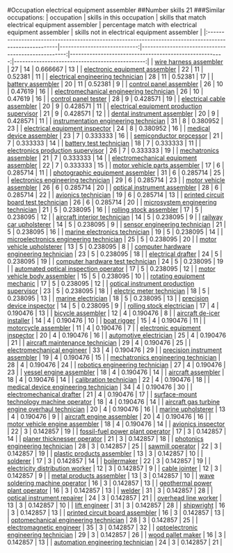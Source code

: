 #Occupation electrical equipment assembler
##Number skills 21
###Similar occupations:
| occupation                                                                                            |   skills in this occupation |   skills that match electrical equipment assembler |   percentage match with electrical equipment assembler |   skills not in electrical equipment assembler |
|:------------------------------------------------------------------------------------------------------|----------------------------:|---------------------------------------------------:|-------------------------------------------------------:|-----------------------------------------------:|
| [wire harness assembler](wire_harness_assembler.md)                                                   |                          27 |                                                 14 |                                               0.666667 |                                             13 |
| [electronic equipment assembler](electronic_equipment_assembler.md)                                   |                          22 |                                                 11 |                                               0.52381  |                                             11 |
| [electrical engineering technician](electrical_engineering_technician.md)                             |                          28 |                                                 11 |                                               0.52381  |                                             17 |
| [battery assembler](battery_assembler.md)                                                             |                          20 |                                                 11 |                                               0.52381  |                                              9 |
| [control panel assembler](control_panel_assembler.md)                                                 |                          26 |                                                 10 |                                               0.47619  |                                             16 |
| [electromechanical engineering technician](electromechanical_engineering_technician.md)               |                          26 |                                                 10 |                                               0.47619  |                                             16 |
| [control panel tester](control_panel_tester.md)                                                       |                          28 |                                                  9 |                                               0.428571 |                                             19 |
| [electrical cable assembler](electrical_cable_assembler.md)                                           |                          20 |                                                  9 |                                               0.428571 |                                             11 |
| [electrical equipment production supervisor](electrical_equipment_production_supervisor.md)           |                          21 |                                                  9 |                                               0.428571 |                                             12 |
| [dental instrument assembler](dental_instrument_assembler.md)                                         |                          20 |                                                  9 |                                               0.428571 |                                             11 |
| [instrumentation engineering technician](instrumentation_engineering_technician.md)                   |                          31 |                                                  8 |                                               0.380952 |                                             23 |
| [electrical equipment inspector](electrical_equipment_inspector.md)                                   |                          24 |                                                  8 |                                               0.380952 |                                             16 |
| [medical device assembler](medical_device_assembler.md)                                               |                          23 |                                                  7 |                                               0.333333 |                                             16 |
| [semiconductor processor](semiconductor_processor.md)                                                 |                          21 |                                                  7 |                                               0.333333 |                                             14 |
| [battery test technician](battery_test_technician.md)                                                 |                          18 |                                                  7 |                                               0.333333 |                                             11 |
| [electronics production supervisor](electronics_production_supervisor.md)                             |                          26 |                                                  7 |                                               0.333333 |                                             19 |
| [mechatronics assembler](mechatronics_assembler.md)                                                   |                          21 |                                                  7 |                                               0.333333 |                                             14 |
| [electromechanical equipment assembler](electromechanical_equipment_assembler.md)                     |                          22 |                                                  7 |                                               0.333333 |                                             15 |
| [motor vehicle parts assembler](motor_vehicle_parts_assembler.md)                                     |                          17 |                                                  6 |                                               0.285714 |                                             11 |
| [photographic equipment assembler](photographic_equipment_assembler.md)                               |                          31 |                                                  6 |                                               0.285714 |                                             25 |
| [electronics engineering technician](electronics_engineering_technician.md)                           |                          29 |                                                  6 |                                               0.285714 |                                             23 |
| [motor vehicle assembler](motor_vehicle_assembler.md)                                                 |                          26 |                                                  6 |                                               0.285714 |                                             20 |
| [optical instrument assembler](optical_instrument_assembler.md)                                       |                          28 |                                                  6 |                                               0.285714 |                                             22 |
| [avionics technician](avionics_technician.md)                                                         |                          19 |                                                  6 |                                               0.285714 |                                             13 |
| [printed circuit board test technician](printed_circuit_board_test_technician.md)                     |                          26 |                                                  6 |                                               0.285714 |                                             20 |
| [microsystem engineering technician](microsystem_engineering_technician.md)                           |                          21 |                                                  5 |                                               0.238095 |                                             16 |
| [rolling stock assembler](rolling_stock_assembler.md)                                                 |                          17 |                                                  5 |                                               0.238095 |                                             12 |
| [aircraft interior technician](aircraft_interior_technician.md)                                       |                          14 |                                                  5 |                                               0.238095 |                                              9 |
| [railway car upholsterer](railway_car_upholsterer.md)                                                 |                          14 |                                                  5 |                                               0.238095 |                                              9 |
| [sensor engineering technician](sensor_engineering_technician.md)                                     |                          21 |                                                  5 |                                               0.238095 |                                             16 |
| [marine electronics technician](marine_electronics_technician.md)                                     |                          19 |                                                  5 |                                               0.238095 |                                             14 |
| [microelectronics engineering technician](microelectronics_engineering_technician.md)                 |                          25 |                                                  5 |                                               0.238095 |                                             20 |
| [motor vehicle upholsterer](motor_vehicle_upholsterer.md)                                             |                          13 |                                                  5 |                                               0.238095 |                                              8 |
| [computer hardware engineering technician](computer_hardware_engineering_technician.md)               |                          23 |                                                  5 |                                               0.238095 |                                             18 |
| [electrical drafter](electrical_drafter.md)                                                           |                          24 |                                                  5 |                                               0.238095 |                                             19 |
| [computer hardware test technician](computer_hardware_test_technician.md)                             |                          24 |                                                  5 |                                               0.238095 |                                             19 |
| [automated optical inspection operator](automated_optical_inspection_operator.md)                     |                          17 |                                                  5 |                                               0.238095 |                                             12 |
| [motor vehicle body assembler](motor_vehicle_body_assembler.md)                                       |                          15 |                                                  5 |                                               0.238095 |                                             10 |
| [rotating equipment mechanic](rotating_equipment_mechanic.md)                                         |                          17 |                                                  5 |                                               0.238095 |                                             12 |
| [optical instrument production supervisor](optical_instrument_production_supervisor.md)               |                          23 |                                                  5 |                                               0.238095 |                                             18 |
| [electric meter technician](electric_meter_technician.md)                                             |                          18 |                                                  5 |                                               0.238095 |                                             13 |
| [marine electrician](marine_electrician.md)                                                           |                          18 |                                                  5 |                                               0.238095 |                                             13 |
| [precision device inspector](precision_device_inspector.md)                                           |                          14 |                                                  5 |                                               0.238095 |                                              9 |
| [rolling stock electrician](rolling_stock_electrician.md)                                             |                          17 |                                                  4 |                                               0.190476 |                                             13 |
| [bicycle assembler](bicycle_assembler.md)                                                             |                          12 |                                                  4 |                                               0.190476 |                                              8 |
| [aircraft de-icer installer](aircraft_de-icer_installer.md)                                           |                          14 |                                                  4 |                                               0.190476 |                                             10 |
| [boat rigger](boat_rigger.md)                                                                         |                          15 |                                                  4 |                                               0.190476 |                                             11 |
| [motorcycle assembler](motorcycle_assembler.md)                                                       |                          11 |                                                  4 |                                               0.190476 |                                              7 |
| [electronic equipment inspector](electronic_equipment_inspector.md)                                   |                          20 |                                                  4 |                                               0.190476 |                                             16 |
| [automotive electrician](automotive_electrician.md)                                                   |                          25 |                                                  4 |                                               0.190476 |                                             21 |
| [aircraft maintenance technician](aircraft_maintenance_technician.md)                                 |                          29 |                                                  4 |                                               0.190476 |                                             25 |
| [electromechanical engineer](electromechanical_engineer.md)                                           |                          33 |                                                  4 |                                               0.190476 |                                             29 |
| [precision instrument assembler](precision_instrument_assembler.md)                                   |                          19 |                                                  4 |                                               0.190476 |                                             15 |
| [mechatronics engineering technician](mechatronics_engineering_technician.md)                         |                          28 |                                                  4 |                                               0.190476 |                                             24 |
| [robotics engineering technician](robotics_engineering_technician.md)                                 |                          27 |                                                  4 |                                               0.190476 |                                             23 |
| [vessel engine assembler](vessel_engine_assembler.md)                                                 |                          18 |                                                  4 |                                               0.190476 |                                             14 |
| [aircraft assembler](aircraft_assembler.md)                                                           |                          18 |                                                  4 |                                               0.190476 |                                             14 |
| [calibration technician](calibration_technician.md)                                                   |                          22 |                                                  4 |                                               0.190476 |                                             18 |
| [medical device engineering technician](medical_device_engineering_technician.md)                     |                          34 |                                                  4 |                                               0.190476 |                                             30 |
| [electromechanical drafter](electromechanical_drafter.md)                                             |                          21 |                                                  4 |                                               0.190476 |                                             17 |
| [surface-mount technology machine operator](surface-mount_technology_machine_operator.md)             |                          18 |                                                  4 |                                               0.190476 |                                             14 |
| [aircraft gas turbine engine overhaul technician](aircraft_gas_turbine_engine_overhaul_technician.md) |                          20 |                                                  4 |                                               0.190476 |                                             16 |
| [marine upholsterer](marine_upholsterer.md)                                                           |                          13 |                                                  4 |                                               0.190476 |                                              9 |
| [aircraft engine assembler](aircraft_engine_assembler.md)                                             |                          20 |                                                  4 |                                               0.190476 |                                             16 |
| [motor vehicle engine assembler](motor_vehicle_engine_assembler.md)                                   |                          18 |                                                  4 |                                               0.190476 |                                             14 |
| [avionics inspector](avionics_inspector.md)                                                           |                          22 |                                                  3 |                                               0.142857 |                                             19 |
| [fossil-fuel power plant operator](fossil-fuel_power_plant_operator.md)                               |                          17 |                                                  3 |                                               0.142857 |                                             14 |
| [planer thicknesser operator](planer_thicknesser_operator.md)                                         |                          21 |                                                  3 |                                               0.142857 |                                             18 |
| [photonics engineering technician](photonics_engineering_technician.md)                               |                          28 |                                                  3 |                                               0.142857 |                                             25 |
| [sawmill operator](sawmill_operator.md)                                                               |                          22 |                                                  3 |                                               0.142857 |                                             19 |
| [plastic products assembler](plastic_products_assembler.md)                                           |                          13 |                                                  3 |                                               0.142857 |                                             10 |
| [solderer](solderer.md)                                                                               |                          17 |                                                  3 |                                               0.142857 |                                             14 |
| [boilermaker](boilermaker.md)                                                                         |                          22 |                                                  3 |                                               0.142857 |                                             19 |
| [electricity distribution worker](electricity_distribution_worker.md)                                 |                          12 |                                                  3 |                                               0.142857 |                                              9 |
| [cable jointer](cable_jointer.md)                                                                     |                          12 |                                                  3 |                                               0.142857 |                                              9 |
| [metal products assembler](metal_products_assembler.md)                                               |                          13 |                                                  3 |                                               0.142857 |                                             10 |
| [wave soldering machine operator](wave_soldering_machine_operator.md)                                 |                          16 |                                                  3 |                                               0.142857 |                                             13 |
| [geothermal power plant operator](geothermal_power_plant_operator.md)                                 |                          16 |                                                  3 |                                               0.142857 |                                             13 |
| [welder](welder.md)                                                                                   |                          31 |                                                  3 |                                               0.142857 |                                             28 |
| [optical instrument repairer](optical_instrument_repairer.md)                                         |                          24 |                                                  3 |                                               0.142857 |                                             21 |
| [overhead line worker](overhead_line_worker.md)                                                       |                          13 |                                                  3 |                                               0.142857 |                                             10 |
| [lift engineer](lift_engineer.md)                                                                     |                          31 |                                                  3 |                                               0.142857 |                                             28 |
| [shipwright](shipwright.md)                                                                           |                          16 |                                                  3 |                                               0.142857 |                                             13 |
| [printed circuit board assembler](printed_circuit_board_assembler.md)                                 |                          16 |                                                  3 |                                               0.142857 |                                             13 |
| [optomechanical engineering technician](optomechanical_engineering_technician.md)                     |                          28 |                                                  3 |                                               0.142857 |                                             25 |
| [electromagnetic engineer](electromagnetic_engineer.md)                                               |                          35 |                                                  3 |                                               0.142857 |                                             32 |
| [optoelectronic engineering technician](optoelectronic_engineering_technician.md)                     |                          29 |                                                  3 |                                               0.142857 |                                             26 |
| [wood pallet maker](wood_pallet_maker.md)                                                             |                          16 |                                                  3 |                                               0.142857 |                                             13 |
| [automation engineering technician](automation_engineering_technician.md)                             |                          24 |                                                  3 |                                               0.142857 |                                             21 |
